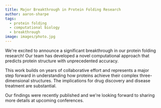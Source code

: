 ```yaml
---
title: Major Breakthrough in Protein Folding Research
author: aaron-sharpe
tags:
  - protein folding
  - computational biology
  - breakthrough
image: images/photo.jpg
---
```


We're excited to announce a significant breakthrough in our protein folding research! Our team has developed a novel computational approach that predicts protein structure with unprecedented accuracy.

This work builds on years of collaborative effort and represents a major step forward in understanding how proteins achieve their complex three-dimensional structures. The implications for drug discovery and disease treatment are substantial.

Our findings were recently published and we're looking forward to sharing more details at upcoming conferences.